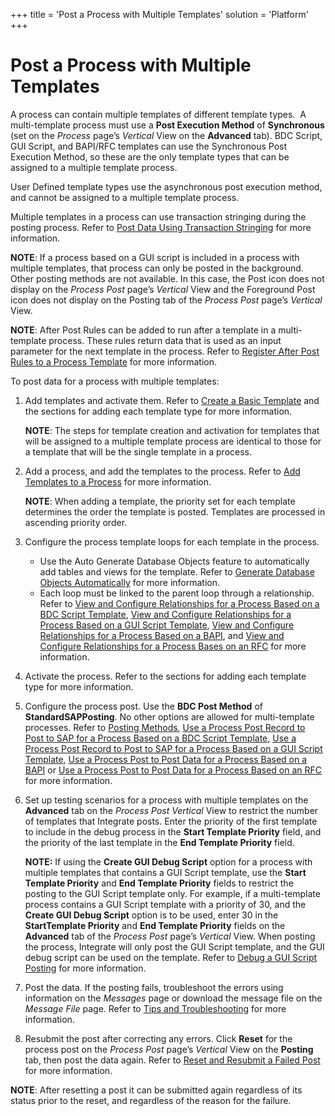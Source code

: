 +++
title = 'Post a Process with Multiple Templates'
solution = 'Platform'
+++

# Post a Process with Multiple Templates

A process can contain multiple templates of different template types.  A
multi-template process must use a **Post Execution Method** of
**Synchronous** (set on the *Process* page’s *Vertical* View on the
**Advanced** tab). BDC Script, GUI Script, and BAPI/RFC templates can
use the Synchronous Post Execution Method, so these are the only
template types that can be assigned to a multiple template process.

User Defined template types use the asynchronous post execution method,
and cannot be assigned to a multiple template process.

Multiple templates in a process can use transaction stringing during the
posting process. Refer to [Post Data Using Transaction
Stringing](Post_Data_Using_Transaction_Stringing) for more
information.

<span style="font-weight: bold;">NOTE</span>: If a process based on a
GUI script is included in a process with multiple templates, that
process can only be posted in the background. Other posting methods are
not available. In this case, the Post icon does not display on the
<span style="font-style: italic;">Process Post</span> page’s
<span style="font-style: italic;">Vertical</span> View and the
Foreground Post icon does not display on the Posting tab of the
<span style="font-style: italic;">Process Post</span> page’s
<span style="font-style: italic;">Vertical</span> View.

<span style="font-weight: bold;">NOTE</span>: After Post Rules can be
added to run after a template in a multi-template process. These rules
return data that is used as an input parameter for the next template in
the process. Refer to [Register After Post Rules to a Process
Template](Register_After_Post_Rules_to_a_Process_Template_Overview)
for more information.

To post data for a process with multiple templates:

1.  Add templates and activate them. Refer to [Create a Basic
    Template](Create_a_Basic_Template) and the sections for adding
    each template type for more information.
    
    **NOTE**: The steps for template creation and activation for
    templates that will be assigned to a multiple template process are
    identical to those for a template that will be the single template
    in a process.

2.  Add a process, and add the templates to the process. Refer to [Add
    Templates to a Process](Add_Templates_to_a_Process) for more
    information.
    
    **NOTE**: When adding a template, the priority set for each template
    determines the order the template is posted. Templates are processed
    in ascending priority order.

3.  Configure the process template loops for each template in the
    process.
    
      - Use the Auto Generate Database Objects feature to automatically
        add tables and views for the template. Refer to [Generate
        Database Objects
        Automatically](Generate_Database_Objects_Automatically) for
        more information.
      - Each loop must be linked to the parent loop through a
        relationship. Refer to [View and Configure Relationships for a
        Process Based on a BDC Script
        Template](ViewandConfigureRelationshipsBDC), [View and
        Configure Relationships for a Process Based on a GUI Script
        Template](VwConfigureRelshpsGUIe), [View and Configure
        Relationships for a Process Based on a
        BAPI](ViewandConfigureFieldMappingsBAPI), and [View and
        Configure Relationships for a Process Bases on an
        RFC](VwConfigureRshpsProcRFC) for more information.

4.  Activate the process. Refer to the sections for adding each template
    type for more information.

5.  Configure the process post. Use the **BDC Post Method** of
    **StandardSAPPosting**. No other options are allowed for
    multi-template processes. Refer to [Posting
    Methods](Posting_Methods), [Use a Process Post Record to Post to
    SAP for a Process Based on a BDC Script
    Template](Post_Data_for_a_Process_Based_on_a_BDC_Script_Template),
    [Use a Process Post Record to Post to SAP for a Process Based on a
    GUI Script
    Template](Post_Data_for_a_Process_Based_on_a_GUI_Script_Template),
    [Use a Process Post to Post Data for a Process Based on a
    BAPI](Post_Data_for_a_Process_Based_on_a_BAPI) or [Use a Process
    Post to Post Data for a Process Based on an
    RFC](Post_Data_for_a_Process_Based_on_an_RFC) for more
    information.

6.  Set up testing scenarios for a process with multiple templates on
    the **Advanced** tab on the *Process Post Vertical* View to restrict
    the number of templates that Integrate posts. Enter the priority of
    the first template to include in the debug process in the **Start
    Template Priority** field, and the priority of the last template in
    the **End Template Priority** field.
    
    **NOTE:** If using the **Create GUI Debug Script** option for a
    process with multiple templates that contains a GUI Script template,
    use the **Start Template Priority** and **End Template Priority**
    fields to restrict the posting to the GUI Script template only. For
    example, if a multi-template process contains a GUI Script template
    with a priority of 30, and the **Create GUI Debug Script** option is
    to be used, enter 30 in the **StartTemplate Priority** and **End
    Template Priority** fields on the **Advanced** tab of the *Process
    Post* page’s *Vertical* View. When posting the process, Integrate
    will only post the GUI Script template, and the GUI debug script can
    be used on the template. Refer to [Debug a GUI Script
    Posting](Debug_a_GUI_Script_Posting) for more information.

7.  Post the data. If the posting fails, troubleshoot the errors using
    information on the *Messages* page or download the message file on
    the *Message File* page. Refer to [Tips and
    Troubleshooting](Tips_and_Troubleshooting_Integrate) for more
    information.

8.  Resubmit the post after correcting any errors. Click **Reset** for
    the process post on the *Process Post* page’s *Vertical* View on the
    **Posting** tab, then post the data again. Refer to [Reset and
    Resubmit a Failed Post](Reset_and_Resubmit_a_Failed_Post) for
    more information.

**NOTE**: After resetting a post it can be submitted again regardless of
its status prior to the reset, and regardless of the reason for the
failure.
